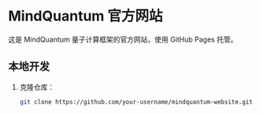 # MindQuantum 官方网站

这是 MindQuantum 量子计算框架的官方网站，使用 GitHub Pages 托管。

## 本地开发

1. 克隆仓库：
   ```bash
   git clone https://github.com/your-username/mindquantum-website.git